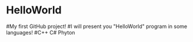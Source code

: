 # HelloWorld
#My first GitHub project!
#I will present you "HelloWorld" program in some languages!
#C++  C#  Phyton
